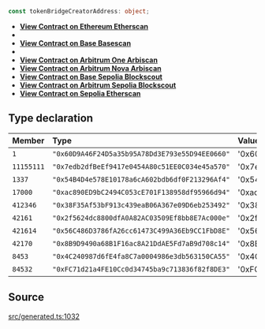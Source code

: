 ```ts
const tokenBridgeCreatorAddress: object;
```

- [__View Contract on Ethereum Etherscan__](https://etherscan.io/address/0x60D9A46F24D5a35b95A78Dd3E793e55D94EE0660)
-
- [__View Contract on Base Basescan__](https://basescan.org/address/0x4C240987d6fE4fa8C7a0004986e3db563150CA55)
-
- [__View Contract on Arbitrum One Arbiscan__](https://arbiscan.io/address/0x2f5624dc8800dfA0A82AC03509Ef8bb8E7Ac000e)
- [__View Contract on Arbitrum Nova Arbiscan__](https://nova.arbiscan.io/address/0x8B9D9490a68B1F16ac8A21DdAE5Fd7aB9d708c14)
- [__View Contract on Base Sepolia Blockscout__](https://base-sepolia.blockscout.com/address/0xFC71d21a4FE10Cc0d34745ba9c713836f82f8DE3)
- [__View Contract on Arbitrum Sepolia Blockscout__](https://sepolia-explorer.arbitrum.io/address/0x56C486D3786fA26cc61473C499A36Eb9CC1FbD8E)
- [__View Contract on Sepolia Etherscan__](https://sepolia.etherscan.io/address/0x7edb2dfBeEf9417e0454A80c51EE0C034e45a570)

## Type declaration

| Member | Type | Value |
| :------ | :------ | :------ |
| `1` | `"0x60D9A46F24D5a35b95A78Dd3E793e55D94EE0660"` | '0x60D9A46F24D5a35b95A78Dd3E793e55D94EE0660' |
| `11155111` | `"0x7edb2dfBeEf9417e0454A80c51EE0C034e45a570"` | '0x7edb2dfBeEf9417e0454A80c51EE0C034e45a570' |
| `1337` | `"0x54B4D4e578E10178a6cA602bdb6df0F213296Af4"` | '0x54B4D4e578E10178a6cA602bdb6df0F213296Af4' |
| `17000` | `"0xac890ED9bC2494C053cE701F138958df95966d94"` | '0xac890ED9bC2494C053cE701F138958df95966d94' |
| `412346` | `"0x38F35Af53bF913c439eaB06A367e09D6eb253492"` | '0x38F35Af53bF913c439eaB06A367e09D6eb253492' |
| `42161` | `"0x2f5624dc8800dfA0A82AC03509Ef8bb8E7Ac000e"` | '0x2f5624dc8800dfA0A82AC03509Ef8bb8E7Ac000e' |
| `421614` | `"0x56C486D3786fA26cc61473C499A36Eb9CC1FbD8E"` | '0x56C486D3786fA26cc61473C499A36Eb9CC1FbD8E' |
| `42170` | `"0x8B9D9490a68B1F16ac8A21DdAE5Fd7aB9d708c14"` | '0x8B9D9490a68B1F16ac8A21DdAE5Fd7aB9d708c14' |
| `8453` | `"0x4C240987d6fE4fa8C7a0004986e3db563150CA55"` | '0x4C240987d6fE4fa8C7a0004986e3db563150CA55' |
| `84532` | `"0xFC71d21a4FE10Cc0d34745ba9c713836f82f8DE3"` | '0xFC71d21a4FE10Cc0d34745ba9c713836f82f8DE3' |

## Source

[src/generated.ts:1032](https://github.com/OffchainLabs/arbitrum-orbit-sdk/blob/efea61c53fc08d3a6a336315cc447bc7613aada5/src/generated.ts#L1032)
